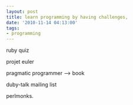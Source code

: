 ```yaml
---
layout: post
title: learn programming by having challenges,
date: '2010-11-14 04:13:00'
tags:
- programming
---
```


ruby quiz 

projet euler 

pragmatic programmer --> book 

duby-talk mailing list 

perlmonks.